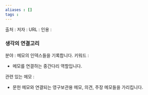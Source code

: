 ```yaml
---
aliases : []
tags :
---
```

출처 :
저자 :
URL :
인용 :

### 생각의 연결고리
분야 : 메모의 인덱스들을 기록합니다.
키워드 : 
- 메모를 연결하는 중간다리 역할입니다.

관련 있는 메모 :
- 문헌 메모와 연결되는 영구보관용 메모, 의견, 주장 메모들을 가리킵니다.